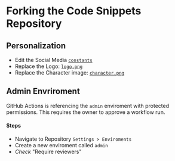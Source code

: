 # Forking the Code Snippets Repository

## Personalization
- Edit the Social Media [`constants`](./generator/src/constants/socials.json)
- Replace the Logo: [`logo.png`](./generator/assets/images/logo.png)
- Replace the Character image: [`character.png`](./generator/assets/images/character.png)

## Admin Envriroment
GitHub Actions is referencing the `admin` enviroment with protected permissions. This requires the owner to approve a workflow run.

#### Steps
- Navigate to Repository `Settings > Enviroments`
- Create a new enviroment called `admin`
- *Check* "Require reviewers"